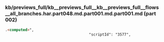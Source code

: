 ### kb/previews_full/kb__previews_full__kb__previews_full__flows__all_branches.har.part048.md.part001.md.part001.md (part 002)

```md
.<computed>",
                                      "scriptId": "3577",
                                
```

```
